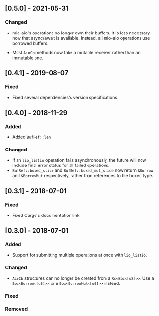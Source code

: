 ## [0.5.0] - 2021-05-31

### Changed

- mio-aio's operations no longer own their buffers.  It is less necessary now
  that async/await is available.  Instead, all mio-aio operations use borrowed
  buffers.

- Most `AioCb` methods now take a mutable receiver rather than an immutable one.

## [0.4.1] - 2019-08-07
### Fixed
- Fixed several dependencies's version specifications.

## [0.4.0] - 2018-11-29
### Added
- Added `BufRef::len`

### Changed
- If an `lio_listio` operation fails asynchronously, the future will now
  include final error status for all failed operations.
- `BufRef::boxed_slice` and `BufRef::boxed_mut_slice` now return `&Borrow` and
  `&BorrowMut` respectively, rather than references to the boxed type.

## [0.3.1] - 2018-07-01
### Fixed
- Fixed Cargo's documentation link

## [0.3.0] - 2018-07-01
### Added
- Support for submitting multiple operations at once with `lio_listio`.

### Changed
- `AioCb` structures can no longer be created from a `Rc<Box<[u8]>>`.  Use a
  `Box<Borrow<[u8]>>` or a `Box<BorrowMut<[u8]>>` instead.

### Fixed

### Removed
